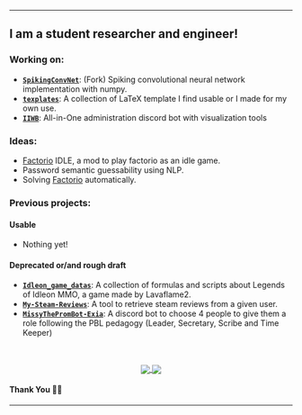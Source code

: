 ***********************************
## I am a student researcher and engineer!

### Working on:
- [**`SpikingConvNet`**](https://github.com/s0tho/SpikingConvNet): (Fork) Spiking convolutional neural network implementation with numpy.
- [**`texplates`**](https://github.com/s0tho/texplates): A collection of LaTeX template I find usable or I made for my own use. 
- [**`IIWB`**](https://github.com/s0tho/IIWB): All-in-One administration discord bot with visualization tools

### Ideas:
- [Factorio](https://www.factorio.com/) IDLE, a mod to play factorio as an idle game.
- Password semantic guessability using NLP. 
- Solving [Factorio](https://www.factorio.com/) automatically.

### Previous projects:
#### Usable
- Nothing yet!
#### Deprecated or/and rough draft
- [**`Idleon_game_datas`**](https://github.com/s0tho/Idleon_game_datas): A collection of formulas and scripts about Legends of Idleon MMO, a game made by Lavaflame2. 
- [**`My-Steam-Reviews`**](https://github.com/s0tho/My-Steam-Reviews): A tool to retrieve steam reviews from a given user.
- [**`MissyThePromBot-Exia`**](https://github.com/s0tho/MissyThePromBot-Exia): A discord bot to choose 4 people to give them a role following the PBL pedagogy (Leader, Secretary, Scribe and Time Keeper)

## 

<br>
<div align="center">
<a href="https://github.com/s0tho">
  <img align="center" src="https://github-readme-stats.vercel.app/api?username=s0tho&count_private=true&show_icons=true&theme=vision-friendly-dark" />
</a>
<a align="center" href="https://github.com/s0tho">
  <img align="center" src="https://github-readme-stats.vercel.app/api/top-langs/?username=s0tho&count_private=true&layout=compact&theme=vision-friendly-dark" />
</a>
<br>
</div>

#### Thank You 🙏🏼
***********************************
